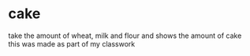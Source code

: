 # cake
take the amount of wheat, milk and flour and shows the amount of cake <br>
this was made as part of my classwork
